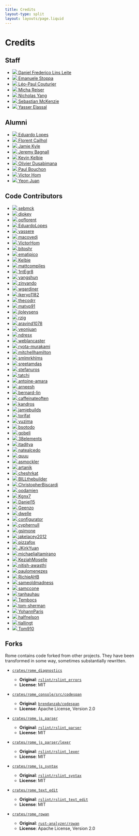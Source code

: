 ```yaml
---
title: Credits
layout-type: split
layout: layouts/page.liquid
---
```


# Credits

## Staff

<ul class="team-list">
	<li>
		<a href="https://github.com/xunilrj">
			<img src="https://github.com/xunilrj.png?s=176">
			<span>Daniel Frederico Lins Leite</span>
		</a>
	</li>
	<li>
		<a href="https://github.com/ematipico">
			<img src="https://github.com/ematipico.png?s=176">
			<span>Emanuele Stoppa</span>
		</a>
	</li>
	<li>
		<a href="https://github.com/leops">
			<img src="https://github.com/leops.png?s=176">
			<span>Léo-Paul Couturier</span>
		</a>
	</li>
	<li>
		<a href="https://github.com/MichaReiser">
			<img src="https://github.com/MichaReiser.png?s=176">
			<span>Micha Reiser</span>
		</a>
	</li>
	<li>
		<a href="https://github.com/NicholasLYang">
			<img src="https://github.com/NicholasLYang.png?s=176">
			<span>Nicholas Yang</span>
		</a>
	</li>
	<li>
		<a href="https://github.com/sebmck">
			<img src="https://github.com/sebmck.png?s=176">
			<span>Sebastian McKenzie</span>
		</a>
	</li>
	<li>
		<a href="https://github.com/yassere">
			<img src="https://github.com/yassere.png?s=176">
			<span>Yasser Elassal</span>
		</a>
	</li>
</ul>


## Alumni

<ul class="team-list">
	<li>
		<a href="https://github.com/EduardoLopes">
			<img src="https://github.com/EduardoLopes.png?s=176">
			<span>Eduardo Lopes</span>
		</a>
	</li>
	<li>
		<a href="https://github.com/ooflorent">
			<img src="https://github.com/ooflorent.png?s=176">
			<span>Florent Cailhol</span>
		</a>
	</li>
	<li>
		<a href="https://github.com/jamiebuilds">
			<img src="https://github.com/jamiebuilds.png?s=176">
			<span>Jamie Kyle</span>
		</a>
	</li>
	<li>
		<a href="https://github.com/jer3m01">
			<img src="https://github.com/jer3m01.png?s=176">
			<span>Jeremy Bagnall</span>
		</a>
	</li>
	<li>
		<a href="https://github.com/Kelbie">
			<img src="https://github.com/Kelbie.png?s=176">
			<span>Kevin Kelbie</span>
		</a>
	</li>
	<li>
		<a href="https://github.com/diokey">
			<img src="https://github.com/diokey.png?s=176">
			<span>Olivier Dusabimana</span>
		</a>
	</li>
	<li>
		<a href="https://github.com/bitpshr">
			<img src="https://github.com/bitpshr.png?s=176">
			<span>Paul Bouchon</span>
		</a>
	</li>
	<li>
		<a href="https://github.com/VictorHom">
			<img src="https://github.com/VictorHom.png?s=176">
			<span>Victor Hom</span>
		</a>
	</li>
	<li>
		<a href="https://github.com/yeonjuan">
			<img src="https://github.com/yeonjuan.png?s=176">
			<span>Yeon Juan</span>
		</a>
	</li>
</ul>

## Code Contributors

<!-- GENERATED:START(hash:53ae98715692d1579bca3e207d515958633010dd,id:main) Everything below is automatically generated. DO NOT MODIFY. Run `./rome run scripts/update-contributor-credits` to update. -->
<ul class="team-list credits">
<li><a href="https://github.com/rome/tools/commits?author=sebmck">
<img src="https://avatars0.githubusercontent.com/u/853712?v=4">
<span>sebmck</span>
</a></li>
<li><a href="https://github.com/rome/tools/commits?author=diokey">
<img src="https://avatars3.githubusercontent.com/u/5262527?v=4">
<span>diokey</span>
</a></li>
<li><a href="https://github.com/rome/tools/commits?author=ooflorent">
<img src="https://avatars0.githubusercontent.com/u/168498?v=4">
<span>ooflorent</span>
</a></li>
<li><a href="https://github.com/rome/tools/commits?author=EduardoLopes">
<img src="https://avatars0.githubusercontent.com/u/1084297?v=4">
<span>EduardoLopes</span>
</a></li>
<li><a href="https://github.com/rome/tools/commits?author=yassere">
<img src="https://avatars3.githubusercontent.com/u/7271639?v=4">
<span>yassere</span>
</a></li>
<li><a href="https://github.com/rome/tools/commits?author=macovedj">
<img src="https://avatars3.githubusercontent.com/u/20097860?v=4">
<span>macovedj</span>
</a></li>
<li><a href="https://github.com/rome/tools/commits?author=VictorHom">
<img src="https://avatars1.githubusercontent.com/u/3211873?v=4">
<span>VictorHom</span>
</a></li>
<li><a href="https://github.com/rome/tools/commits?author=bitpshr">
<img src="https://avatars1.githubusercontent.com/u/334586?v=4">
<span>bitpshr</span>
</a></li>
<li><a href="https://github.com/rome/tools/commits?author=ematipico">
<img src="https://avatars3.githubusercontent.com/u/602478?v=4">
<span>ematipico</span>
</a></li>
<li><a href="https://github.com/rome/tools/commits?author=Kelbie">
<img src="https://avatars0.githubusercontent.com/u/19197564?v=4">
<span>Kelbie</span>
</a></li>
<li><a href="https://github.com/rome/tools/commits?author=mattcompiles">
<img src="https://avatars1.githubusercontent.com/u/8802980?v=4">
<span>mattcompiles</span>
</a></li>
<li><a href="https://github.com/rome/tools/commits?author=1ntEgr8">
<img src="https://avatars2.githubusercontent.com/u/40111357?v=4">
<span>1ntEgr8</span>
</a></li>
<li><a href="https://github.com/rome/tools/commits?author=yangshun">
<img src="https://avatars3.githubusercontent.com/u/1315101?v=4">
<span>yangshun</span>
</a></li>
<li><a href="https://github.com/rome/tools/commits?author=zinyando">
<img src="https://avatars2.githubusercontent.com/u/806774?v=4">
<span>zinyando</span>
</a></li>
<li><a href="https://github.com/rome/tools/commits?author=wgardiner">
<img src="https://avatars2.githubusercontent.com/u/4764564?v=4">
<span>wgardiner</span>
</a></li>
<li><a href="https://github.com/rome/tools/commits?author=ikeryo1182">
<img src="https://avatars3.githubusercontent.com/u/29964919?v=4">
<span>ikeryo1182</span>
</a></li>
<li><a href="https://github.com/rome/tools/commits?author=thecodrr">
<img src="https://avatars1.githubusercontent.com/u/7473959?v=4">
<span>thecodrr</span>
</a></li>
<li><a href="https://github.com/rome/tools/commits?author=matvp91">
<img src="https://avatars3.githubusercontent.com/u/12699796?v=4">
<span>matvp91</span>
</a></li>
<li><a href="https://github.com/rome/tools/commits?author=jloleysens">
<img src="https://avatars3.githubusercontent.com/u/8155004?v=4">
<span>jloleysens</span>
</a></li>
<li><a href="https://github.com/rome/tools/commits?author=rzig">
<img src="https://avatars1.githubusercontent.com/u/16417432?v=4">
<span>rzig</span>
</a></li>
<li><a href="https://github.com/rome/tools/commits?author=aravind1078">
<img src="https://avatars1.githubusercontent.com/u/22080780?v=4">
<span>aravind1078</span>
</a></li>
<li><a href="https://github.com/rome/tools/commits?author=yeonjuan">
<img src="https://avatars3.githubusercontent.com/u/41323220?v=4">
<span>yeonjuan</span>
</a></li>
<li><a href="https://github.com/rome/tools/commits?author=ndresx">
<img src="https://avatars0.githubusercontent.com/u/27507295?v=4">
<span>ndresx</span>
</a></li>
<li><a href="https://github.com/rome/tools/commits?author=weblancaster">
<img src="https://avatars1.githubusercontent.com/u/549394?v=4">
<span>weblancaster</span>
</a></li>
<li><a href="https://github.com/rome/tools/commits?author=ryota-murakami">
<img src="https://avatars2.githubusercontent.com/u/5501268?v=4">
<span>ryota-murakami</span>
</a></li>
<li><a href="https://github.com/rome/tools/commits?author=mitchellhamilton">
<img src="https://avatars1.githubusercontent.com/u/11481355?v=4">
<span>mitchellhamilton</span>
</a></li>
<li><a href="https://github.com/rome/tools/commits?author=smlmrkhlms">
<img src="https://avatars3.githubusercontent.com/u/5240571?v=4">
<span>smlmrkhlms</span>
</a></li>
<li><a href="https://github.com/rome/tools/commits?author=sreetamdas">
<img src="https://avatars3.githubusercontent.com/u/11270438?v=4">
<span>sreetamdas</span>
</a></li>
<li><a href="https://github.com/rome/tools/commits?author=stefanuros">
<img src="https://avatars3.githubusercontent.com/u/25876628?v=4">
<span>stefanuros</span>
</a></li>
<li><a href="https://github.com/rome/tools/commits?author=tatchi">
<img src="https://avatars2.githubusercontent.com/u/5595092?v=4">
<span>tatchi</span>
</a></li>
<li><a href="https://github.com/rome/tools/commits?author=antoine-amara">
<img src="https://avatars2.githubusercontent.com/u/10661789?v=4">
<span>antoine-amara</span>
</a></li>
<li><a href="https://github.com/rome/tools/commits?author=arneesh">
<img src="https://avatars1.githubusercontent.com/u/44923038?v=4">
<span>arneesh</span>
</a></li>
<li><a href="https://github.com/rome/tools/commits?author=bernard-lin">
<img src="https://avatars0.githubusercontent.com/u/16327281?v=4">
<span>bernard-lin</span>
</a></li>
<li><a href="https://github.com/rome/tools/commits?author=caffeinateoften">
<img src="https://avatars2.githubusercontent.com/u/66340669?v=4">
<span>caffeinateoften</span>
</a></li>
<li><a href="https://github.com/rome/tools/commits?author=kandros">
<img src="https://avatars0.githubusercontent.com/u/4562878?v=4">
<span>kandros</span>
</a></li>
<li><a href="https://github.com/rome/tools/commits?author=jamiebuilds">
<img src="https://avatars0.githubusercontent.com/u/952783?v=4">
<span>jamiebuilds</span>
</a></li>
<li><a href="https://github.com/rome/tools/commits?author=torifat">
<img src="https://avatars2.githubusercontent.com/u/208544?v=4">
<span>torifat</span>
</a></li>
<li><a href="https://github.com/rome/tools/commits?author=yuzima">
<img src="https://avatars2.githubusercontent.com/u/6914393?v=4">
<span>yuzima</span>
</a></li>
<li><a href="https://github.com/rome/tools/commits?author=bsotodo">
<img src="https://avatars2.githubusercontent.com/u/10819833?v=4">
<span>bsotodo</span>
</a></li>
<li><a href="https://github.com/rome/tools/commits?author=gobeli">
<img src="https://avatars2.githubusercontent.com/u/12260492?v=4">
<span>gobeli</span>
</a></li>
<li><a href="https://github.com/rome/tools/commits?author=38elements">
<img src="https://avatars3.githubusercontent.com/u/2399132?v=4">
<span>38elements</span>
</a></li>
<li><a href="https://github.com/rome/tools/commits?author=itaditya">
<img src="https://avatars1.githubusercontent.com/u/15871340?v=4">
<span>itaditya</span>
</a></li>
<li><a href="https://github.com/rome/tools/commits?author=natealcedo">
<img src="https://avatars0.githubusercontent.com/u/18214059?v=4">
<span>natealcedo</span>
</a></li>
<li><a href="https://github.com/rome/tools/commits?author=quuu">
<img src="https://avatars0.githubusercontent.com/u/32676955?v=4">
<span>quuu</span>
</a></li>
<li><a href="https://github.com/rome/tools/commits?author=asmockler">
<img src="https://avatars0.githubusercontent.com/u/4712675?v=4">
<span>asmockler</span>
</a></li>
<li><a href="https://github.com/rome/tools/commits?author=artanik">
<img src="https://avatars2.githubusercontent.com/u/1444178?v=4">
<span>artanik</span>
</a></li>
<li><a href="https://github.com/rome/tools/commits?author=cheshrkat">
<img src="https://avatars2.githubusercontent.com/u/307712?v=4">
<span>cheshrkat</span>
</a></li>
<li><a href="https://github.com/rome/tools/commits?author=BILLthebuilder">
<img src="https://avatars1.githubusercontent.com/u/24655101?v=4">
<span>BILLthebuilder</span>
</a></li>
<li><a href="https://github.com/rome/tools/commits?author=ChristopherBiscardi">
<img src="https://avatars1.githubusercontent.com/u/551247?v=4">
<span>ChristopherBiscardi</span>
</a></li>
<li><a href="https://github.com/rome/tools/commits?author=oodamien">
<img src="https://avatars1.githubusercontent.com/u/487067?v=4">
<span>oodamien</span>
</a></li>
<li><a href="https://github.com/rome/tools/commits?author=Kgnx7">
<img src="https://avatars1.githubusercontent.com/u/28836290?v=4">
<span>Kgnx7</span>
</a></li>
<li><a href="https://github.com/rome/tools/commits?author=Daniel15">
<img src="https://avatars2.githubusercontent.com/u/91933?v=4">
<span>Daniel15</span>
</a></li>
<li><a href="https://github.com/rome/tools/commits?author=Geenzo">
<img src="https://avatars0.githubusercontent.com/u/6834228?v=4">
<span>Geenzo</span>
</a></li>
<li><a href="https://github.com/rome/tools/commits?author=dwelle">
<img src="https://avatars2.githubusercontent.com/u/5153846?v=4">
<span>dwelle</span>
</a></li>
<li><a href="https://github.com/rome/tools/commits?author=configurator">
<img src="https://avatars3.githubusercontent.com/u/671365?v=4">
<span>configurator</span>
</a></li>
<li><a href="https://github.com/rome/tools/commits?author=cyphernull">
<img src="https://avatars1.githubusercontent.com/u/23122353?v=4">
<span>cyphernull</span>
</a></li>
<li><a href="https://github.com/rome/tools/commits?author=gsimone">
<img src="https://avatars0.githubusercontent.com/u/1862172?v=4">
<span>gsimone</span>
</a></li>
<li><a href="https://github.com/rome/tools/commits?author=jakelacey2012">
<img src="https://avatars0.githubusercontent.com/u/5159616?v=4">
<span>jakelacey2012</span>
</a></li>
<li><a href="https://github.com/rome/tools/commits?author=pizzafox">
<img src="https://avatars2.githubusercontent.com/u/7608555?v=4">
<span>pizzafox</span>
</a></li>
<li><a href="https://github.com/rome/tools/commits?author=JKirkYuan">
<img src="https://avatars3.githubusercontent.com/u/18089817?v=4">
<span>JKirkYuan</span>
</a></li>
<li><a href="https://github.com/rome/tools/commits?author=michaeljaltamirano">
<img src="https://avatars1.githubusercontent.com/u/13544620?v=4">
<span>michaeljaltamirano</span>
</a></li>
<li><a href="https://github.com/rome/tools/commits?author=KeziahMoselle">
<img src="https://avatars3.githubusercontent.com/u/9168097?v=4">
<span>KeziahMoselle</span>
</a></li>
<li><a href="https://github.com/rome/tools/commits?author=nitish-awasthi">
<img src="https://avatars3.githubusercontent.com/u/61836272?v=4">
<span>nitish-awasthi</span>
</a></li>
<li><a href="https://github.com/rome/tools/commits?author=paulomenezes">
<img src="https://avatars2.githubusercontent.com/u/10564179?v=4">
<span>paulomenezes</span>
</a></li>
<li><a href="https://github.com/rome/tools/commits?author=RichieAHB">
<img src="https://avatars3.githubusercontent.com/u/1652187?v=4">
<span>RichieAHB</span>
</a></li>
<li><a href="https://github.com/rome/tools/commits?author=sameoldmadness">
<img src="https://avatars2.githubusercontent.com/u/1537724?v=4">
<span>sameoldmadness</span>
</a></li>
<li><a href="https://github.com/rome/tools/commits?author=samccone">
<img src="https://avatars3.githubusercontent.com/u/883126?v=4">
<span>samccone</span>
</a></li>
<li><a href="https://github.com/rome/tools/commits?author=tanhauhau">
<img src="https://avatars1.githubusercontent.com/u/2338632?v=4">
<span>tanhauhau</span>
</a></li>
<li><a href="https://github.com/rome/tools/commits?author=Tembocs">
<img src="https://avatars3.githubusercontent.com/u/10493606?v=4">
<span>Tembocs</span>
</a></li>
<li><a href="https://github.com/rome/tools/commits?author=tom-sherman">
<img src="https://avatars1.githubusercontent.com/u/9257001?v=4">
<span>tom-sherman</span>
</a></li>
<li><a href="https://github.com/rome/tools/commits?author=YohannParis">
<img src="https://avatars1.githubusercontent.com/u/636801?v=4">
<span>YohannParis</span>
</a></li>
<li><a href="https://github.com/rome/tools/commits?author=halfnelson">
<img src="https://avatars2.githubusercontent.com/u/551284?v=4">
<span>halfnelson</span>
</a></li>
<li><a href="https://github.com/rome/tools/commits?author=tjallingt">
<img src="https://avatars1.githubusercontent.com/u/5736783?v=4">
<span>tjallingt</span>
</a></li>
<li><a href="https://github.com/rome/tools/commits?author=Tom910">
<img src="https://avatars1.githubusercontent.com/u/2185721?v=4">
<span>Tom910</span>
</a></li>
</ul>
<!-- GENERATED:END(id:main) -->

## Forks

Rome contains code forked from other projects. They have been transformed in some way, sometimes
substantially rewritten.

- [`crates/rome_diagnostics`](https://github.com/rome/tools/tree/main/crates/rome_diagnostics)
  - **Original**: [`rslint/rslint_errors`](https://github.com/rslint/rslint/tree/master/crates/rslint_errors)
  - **License**: MIT

- [`crates/rome_console/src/codespan`](https://github.com/rome/tools/tree/main/crates/rome_console/src/codespan)
  - **Original**: [`brendanzab/codespan`](https://github.com/brendanzab/codespan)
  - **License**: Apache License, Version 2.0

- [`crates/rome_js_parser`](https://github.com/rome/tools/tree/main/crates/rome_js_parser)
  - **Original**: [`rslint/rslint_parser`](https://github.com/rslint/rslint/tree/master/crates/rslint_parser)
  - **License**: MIT

- [`crates/rome_js_parser/lexer`](https://github.com/rome/tools/tree/main/crates/rome_js_parser/src/lexer)
  - **Original**:  [`rslint/rslint_lexer`](https://github.com/rslint/rslint/tree/master/crates/rslint_lexer)
  - **License**: MIT

- [`crates/rome_js_syntax`](https://github.com/rome/tools/tree/main/crates/rome_js_syntax)
	- **Original**: [`rslint/rslint_syntax`](https://github.com/rslint/rslint/tree/master/crates/rslint_syntax)
	- **License**: MIT

- [`crates/rome_text_edit`](https://github.com/rome/tools/tree/main/crates/rome_text_edit)
	- **Original**: [`rslint/rslint_text_edit`](https://github.com/rslint/rslint/tree/master/crates/rslint_text_edit)
	- **License**: MIT

- [`crates/rome_rowan`](https://github.com/rome/tools/tree/main/crates/rome_rowan)
	- **Original**: [`rust-analyzer/rowan`](https://github.com/rust-analyzer/rowan)
	- **License**: Apache License, Version 2.0
